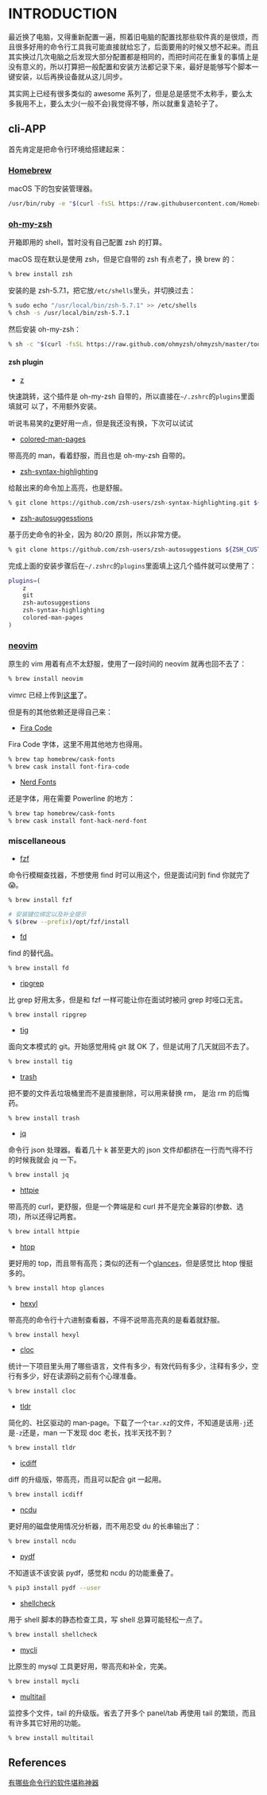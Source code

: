 # INTRODUCTION

最近换了电脑，又得重新配置一遍，照着旧电脑的配置找那些软件真的是很烦，而且很多好用的命令行工具我可能直接就给忘了，后面要用的时候又想不起来。而且其实换过几次电脑之后发现大部分配置都是相同的，而把时间花在重复的事情上是没有意义的，所以打算把一般配置和安装方法都记录下来，最好是能够写个脚本一键安装，以后再换设备就从这儿同步。

其实网上已经有很多类似的 awesome 系列了，但是总是感觉不太称手，要么太多我用不上，要么太少(一般不会)我觉得不够，所以就重复造轮子了。

## cli-APP

首先肯定是把命令行环境给搭建起来：

### [Homebrew](https://brew.sh/)

macOS 下的包安装管理器。

```sh
/usr/bin/ruby -e "$(curl -fsSL https://raw.githubusercontent.com/Homebrew/install/master/install)"
```

### [oh-my-zsh](https://ohmyz.sh/)

开箱即用的 shell，暂时没有自己配置 zsh 的打算。

macOS 现在默认是使用 zsh，但是它自带的 zsh 有点老了，换 brew 的：

```sh
% brew install zsh
```

安装的是 zsh-5.7.1，把它放`/etc/shells`里头，并切换过去：

```sh
% sudo echo "/usr/local/bin/zsh-5.7.1" >> /etc/shells
% chsh -s /usr/local/bin/zsh-5.7.1
```

然后安装 oh-my-zsh：

```sh
% sh -c "$(curl -fsSL https://raw.github.com/ohmyzsh/ohmyzsh/master/tools/install.sh)"
```

#### zsh plugin

* [z](https://github.com/ohmyzsh/ohmyzsh/tree/master/plugins/z)

快速跳转，这个插件是 oh-my-zsh 自带的，所以直接在`~/.zshrc`的`plugins`里面填就可
以了，不用额外安装。

听说韦易笑的[z](https://github.com/skywind3000/z.lua)更好用一点，但是我还没有换，下次可以试试

* [colored-man-pages](https://github.com/ohmyzsh/ohmyzsh/blob/master/plugins/colored-man-pages/colored-man-pages.plugin.zsh)

带高亮的 man，看着舒服，而且也是 oh-my-zsh 自带的。

* [zsh-syntax-highlighting]()

给敲出来的命令加上高亮，也是舒服。

```sh
% git clone https://github.com/zsh-users/zsh-syntax-highlighting.git ${ZSH_CUSTOM:-~/.oh-my-zsh/custom}/plugins/zsh-syntax-highlighting
```

* [zsh-autosuggesstions](https://github.com/zsh-users/zsh-autosuggestions)

基于历史命令的补全，因为 80/20 原则，所以非常方便。

```sh
% git clone https://github.com/zsh-users/zsh-autosuggestions ${ZSH_CUSTOM:-~/.oh-my-zsh/custom}/plugins/zsh-autosuggestions
```

完成上面的安装步骤后在`~/.zshrc`的`plugins`里面填上这几个插件就可以使用了：

```sh
plugins=(
	z
	git
	zsh-autosuggestions
	zsh-syntax-highlighting
	colored-man-pages
)
```

### [neovim](https://neovim.io/)

原生的 vim 用着有点不太舒服，使用了一段时间的 neovim 就再也回不去了：

```sh
% brew install neovim
```

vimrc 已经上传到[这里](https://github.com/BalusChen/deep-config/tree/master/nvim)了。

但是有的其他依赖还是得自己来：

* [Fira Code](https://github.com/tonsky/FiraCode)

Fira Code 字体，这里不用其他地方也得用。

```sh
% brew tap homebrew/cask-fonts
% brew cask install font-fira-code
```

* [Nerd Fonts](https://github.com/ryanoasis/nerd-fonts)

还是字体，用在需要 Powerline 的地方：

```sh
% brew tap homebrew/cask-fonts
% brew cask install font-hack-nerd-font
```

### miscellaneous

* [fzf](https://github.com/junegunn/fzf)

命令行模糊查找器，不想使用 find 时可以用这个，但是面试问到 find 你就完了😱。

```sh
% brew install fzf

# 安装键位绑定以及补全提示
% $(brew --prefix)/opt/fzf/install
```

* [fd](https://github.com/sharkdp/fd)

find 的替代品。

```sh
% brew install fd
```

* [ripgrep](https://github.com/BurntSushi/ripgrep)

比 grep 好用太多，但是和 fzf 一样可能让你在面试时被问 grep 时哑口无言。

```sh
% brew install ripgrep
```

* [tig](https://github.com/jonas/tig)

面向文本模式的 git。开始感觉用纯 git 就 OK 了，但是试用了几天就回不去了。

```sh
% brew install tig
```

* [trash](https://github.com/sindresorhus/trash)

把不要的文件丢垃圾桶里而不是直接删除，可以用来替换 rm， 是治 rm 的后悔药。

```sh
% brew install trash
```

* [jq](https://stedolan.github.io/jq/)

命令行 json 处理器。看着几十 k 甚至更大的 json 文件却都挤在一行而气得不行的时候我就会 jq 一下。

```sh
% brew install jq
```

* [httpie](https://httpie.org/)

带高亮的 curl，更舒服，但是一个弊端是和 curl 并不是完全兼容的(参数、选项)，所以还得记两套。

```sh
% brew intall httpie
```

* [htop](https://hisham.hm/htop/)

更好用的 top，而且带有高亮；类似的还有一个[glances](https://nicolargo.github.io/glances/)，但是感觉比 htop 慢挺多的。

```sh
% brew install htop glances
```

* [hexyl](https://github.com/sharkdp/hexyl)

带高亮的命令行十六进制查看器，不得不说带高亮真的是看着就舒服。

```sh
% brew install hexyl
```

* [cloc](https://github.com/AlDanial/cloc)

统计一下项目里头用了哪些语言，文件有多少，有效代码有多少，注释有多少，空行有多少，好在读源码之前有个心理准备。

```sh
% brew install cloc
```

* [tldr](https://github.com/tldr-pages/tldr)

简化的、社区驱动的 man-page。下载了一个`tar.xz`的文件，不知道是该用`-j`还是`-z`还是，man 一下发现 doc 老长，找半天找不到？

```sh
% brew install tldr
```

* [icdiff](https://github.com/jeffkaufman/icdiff)

diff 的升级版，带高亮，而且可以配合 git 一起用。

```sh
% brew install icdiff
```

* [ncdu](https://dev.yorhel.nl/ncdu)

更好用的磁盘使用情况分析器，而不用忍受 du 的长串输出了：

```sh
% brew install ncdu
```

* [pydf](https://pypi.org/project/pydf/)

不知道该不该安装 pydf，感觉和 ncdu 的功能重叠了。

```sh
% pip3 install pydf --user
```

* [shellcheck](https://github.com/koalaman/shellcheck)

用于 shell 脚本的静态检查工具，写 shell 总算可能轻松一点了。

```sh
% brew install shellcheck
```

* [mycli](https://www.mycli.net/)

比原生的 mysql 工具更好用，带高亮和补全，完美。

```sh
% brew install mycli
```

* [multitail](https://www.vanheusden.com/multitail/)

监控多个文件，tail 的升级版。省去了开多个 panel/tab 再使用 tail 的繁琐，而且有许多其它好用的功能。

```sh
% brew install multitail
```

## References

[有哪些命令行的软件堪称神器](https://www.zhihu.com/question/59227720)
